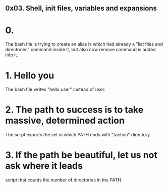 ## 0x03. Shell, init files, variables and expansions

# 0. <o>

The bash file is trying to create an alias ls which had already a "list files and directories" command inside it, but also now remove command is added into it.

# 1. Hello you

The bash file writes "hello user" instead of user.

# 2. The path to success is to take massive, determined action

The scrpt exports the set in which PATH ends with "/action" directory.

# 3. If the path be beautiful, let us not ask where it leads

script that counts the number of directories in the PATH.
